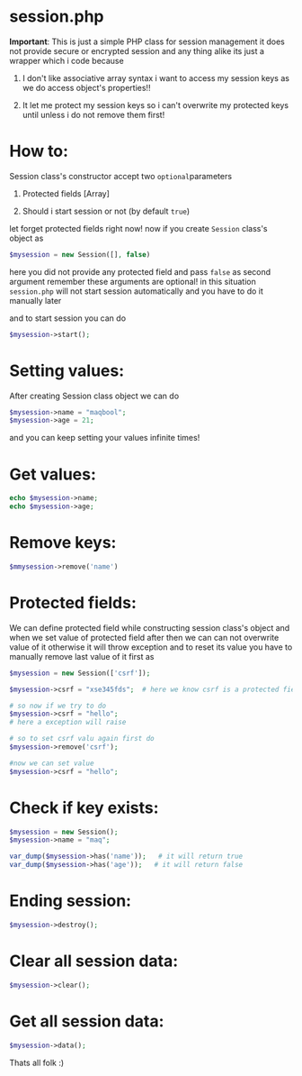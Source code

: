session.php
===========

**Important**: This is just a simple PHP class for session management it does not
provide secure or encrypted session and any thing alike its just a wrapper which
i code because

1.  I don't like associative array syntax i want to access my session keys as we
    do access object's properties!!

2.  It let me protect my session keys so i can't overwrite my protected keys
    until unless i do not remove them first!

How to:
=======

Session class's constructor accept two `optional`parameters

1.  Protected fields [Array]

2.  Should i start session or not (by default `true`)

let forget protected fields right now! now if you create `Session` class's object as

~~~php
$mysession = new Session([], false)
~~~

here you did not provide any protected field and pass `false` as second
argument remember these arguments are optional! in this situation `session.php`
will not start session automatically and you have to do it manually later

and to start session you can do

~~~php
$mysession->start();
~~~

Setting values:
===============

After creating Session class object we can do

~~~php
$mysession->name = "maqbool";
$mysession->age = 21;
~~~~~~~~~~~~~~~~~~~~~~~~~~~~~~~~~~~~~~~~~~~~~~~~~~~~~~~~~~~~~~~~~~~~~~~~~~~~~~~~

and you can keep setting your values infinite times!

Get values:
===========

~~~php
echo $mysession->name;
echo $mysession->age;
~~~~~~~~~~~~~~~~~~~~~~~~~~~~~~~~~~~~~~~~~~~~~~~~~~~~~~~~~~~~~~~~~~~~~~~~~~~~~~~~

Remove keys:
===========

~~~php
$mmysession->remove('name')
~~~~~~~~~~~~~~~~~~~~~~~~

Protected fields:
=================

We can define protected field while constructing session class's object and when
we set value of protected field after then we can can not overwrite value of it
otherwise it will throw exception and to reset its value you have to manually remove
last value of it first as

~~~php
$mysession = new Session(['csrf']);

$mysession->csrf = "xse345fds";  # here we know csrf is a protected field

# so now if we try to do
$mysession->csrf = "hello";
# here a exception will raise

# so to set csrf valu again first do
$mysession->remove('csrf');

#now we can set value
$mysession->csrf = "hello";
~~~

Check if key exists:
====================

~~~php
$mysession = new Session();
$mysession->name = "maq";

var_dump($mysession->has('name'));   # it will return true
var_dump($mysession->has('age'));   # it will return false
~~~~~~~~~~~~~~~~~~~~~~~~~~~~~~~~~~~~~~~~~~~~~~~~~~~~~~~~~~~~~~~~~~~~~~~~~~~~~~~~

Ending session:
====================

~~~php
$mysession->destroy();
~~~


Clear all session data:
====================

~~~php
$mysession->clear();
~~~

Get all session data:
====================

~~~php
$mysession->data();
~~~

Thats all folk :)
